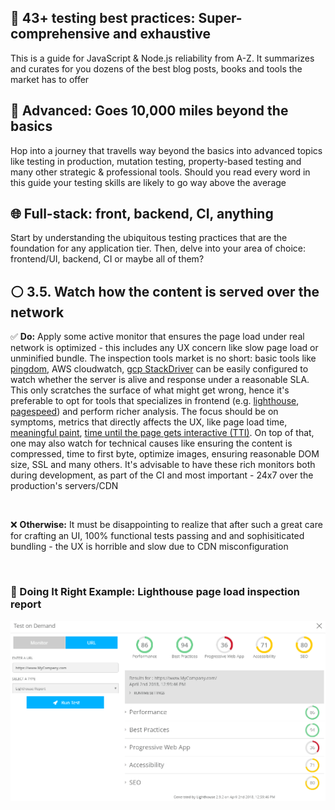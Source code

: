 ## 📗 43+ testing best practices: Super-comprehensive and exhaustive
This is a guide for JavaScript & Node.js reliability from A-Z. It summarizes and curates for you dozens of the best blog posts, books and tools the market has to offer


## 🚢 Advanced: Goes 10,000 miles beyond the basics
Hop into a journey that travells way beyond the basics into advanced topics like testing in production, mutation testing, property-based testing and many other strategic & professional tools. Should you read every word in this guide your testing skills are likely to go way above the average


## 🌐 Full-stack: front, backend, CI, anything
Start by understanding the ubiquitous testing practices that are the foundation for any application tier. Then, delve into your area of choice: frontend/UI, backend, CI or maybe all of them?



## ⚪ ️ 3.5. Watch how the content is served over the network

✅ **Do:** Apply some active monitor that ensures the page load under real network is optimized - this includes any UX concern like slow page load or unminified bundle. The inspection tools market is no short: basic tools like [pingdom](https://www.pingdom.com/), AWS cloudwatch, [gcp StackDriver](https://cloud.google.com/monitoring/uptime-checks/) can be easily configured to watch whether the server is alive and response under a reasonable SLA. This only scratches the surface of what might get wrong, hence it's preferable to opt for tools that specializes in frontend (e.g. [lighthouse](https://developers.google.com/web/tools/lighthouse/), [pagespeed](https://developers.google.com/speed/pagespeed/insights/)) and perform richer analysis. The focus should be on symptoms, metrics that directly affects the UX, like page load time, [meaningful paint](https://scotch.io/courses/10-web-performance-audit-tips-for-your-next-billion-users-in-2018/fmp-first-meaningful-paint), [time until the page gets interactive (TTI)](https://calibreapp.com/blog/time-to-interactive/). On top of that, one may also watch for technical causes like ensuring the content is compressed, time to first byte, optimize images, ensuring reasonable DOM size, SSL and many others. It's advisable to have these rich monitors both during development, as part of the CI and most important - 24x7 over the production's servers/CDN

<br/>

❌ **Otherwise:** It must be disappointing to realize that after such a great care for crafting an UI, 100% functional tests passing and and sophisiticated bundling - the UX is horrible and slow due to CDN misconfiguration

<br/>

### :clap: Doing It Right Example: Lighthouse page load inspection report

![](/assets/lighthouse2.png "Lighthouse page load inspection report")

<br/>
